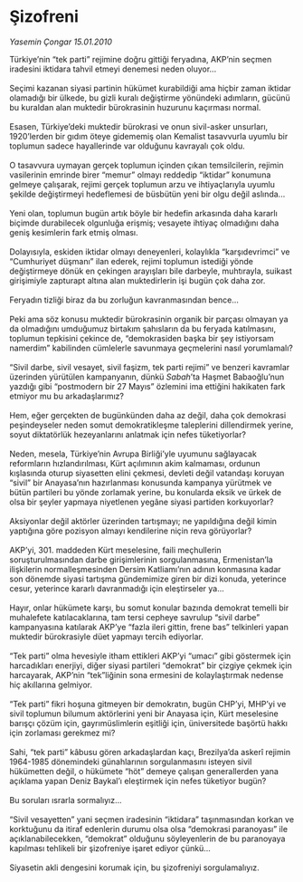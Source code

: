 # Şizofreni

*Yasemin Çongar 15.01.2010*

<div class="taraf_structure_2col_1zq">
<div class="margen_n">



 <p>Türkiye’nin “tek parti” rejimine doğru gittiği feryadına, AKP’nin seçmen iradesini iktidara tahvil etmeyi denemesi neden oluyor... <br/><br/>Seçimi kazanan siyasi partinin hükümet kurabildiği ama hiçbir zaman iktidar olamadığı bir ülkede, bu gizli kuralı değiştirme yönündeki adımların, gücünü bu kuraldan alan muktedir bürokrasinin huzurunu kaçırması normal. <br/><br/>Esasen, Türkiye’deki muktedir bürokrasi ve onun sivil-asker unsurları, 1920’lerden bir gıdım öteye gidememiş olan Kemalist tasavvurla uyumlu bir toplumun sadece hayallerinde var olduğunu kavrayalı çok oldu. <br/><br/>O tasavvura uymayan gerçek toplumun içinden çıkan temsilcilerin, rejimin vasilerinin emrinde birer “memur” olmayı reddedip “iktidar” konumuna gelmeye çalışarak, rejimi gerçek toplumun arzu ve ihtiyaçlarıyla uyumlu şekilde değiştirmeyi hedeflemesi de büsbütün yeni bir olgu değil aslında... <br/><br/>Yeni olan, toplumun bugün artık böyle bir hedefin arkasında daha kararlı biçimde durabilecek olgunluğa erişmiş; vesayete ihtiyaç olmadığını daha geniş kesimlerin fark etmiş olması. <br/><br/>Dolayısıyla, eskiden iktidar olmayı deneyenleri, kolaylıkla “karşıdevrimci” ve “Cumhuriyet düşmanı” ilan ederek, rejimi toplumun istediği yönde değiştirmeye dönük en çekingen arayışları bile darbeyle, muhtırayla, suikast girişimiyle zapturapt altına alan muktedirlerin işi bugün çok daha zor. <br/><br/>Feryadın tizliği biraz da bu zorluğun kavranmasından bence... <br/><br/>Peki ama söz konusu muktedir bürokrasinin organik bir parçası olmayan ya da olmadığını umduğumuz birtakım şahısların da bu feryada katılmasını, toplumun tepkisini çekince de, “demokrasiden başka bir şey istiyorsam namerdim” kabilinden cümlelerle savunmaya geçmelerini nasıl yorumlamalı? <br/><br/>“Sivil darbe, sivil vesayet, sivil faşizm, tek parti rejimi” ve benzeri kavramlar üzerinden yürütülen kampanyanın, dünkü <i>Sabah</i>’ta Haşmet Babaoğlu’nun yazdığı gibi “postmodern bir 27 Mayıs” özlemini ima ettiğini hakikaten fark etmiyor mu bu arkadaşlarımız? <br/><br/>Hem, eğer gerçekten de bugünkünden daha az değil, daha çok demokrasi peşindeyseler neden somut demokratikleşme taleplerini dillendirmek yerine, soyut diktatörlük hezeyanlarını anlatmak için nefes tüketiyorlar? <br/><br/>Neden, mesela, Türkiye’nin Avrupa Birliği’yle uyumunu sağlayacak reformların hızlandırılması, Kürt açılımının akim kalmaması, ordunun kışlasında oturup siyasetten elini çekmesi, devleti değil vatandaşı koruyan “sivil” bir Anayasa’nın hazırlanması konusunda kampanya yürütmek ve bütün partileri bu yönde zorlamak yerine, bu konularda eksik ve ürkek de olsa bir şeyler yapmaya niyetlenen yegâne siyasi partiden korkuyorlar? <br/><br/>Aksiyonlar değil aktörler üzerinden tartışmayı; ne yapıldığına değil kimin yaptığına göre pozisyon almayı kendilerine niçin reva görüyorlar? <br/><br/>AKP’yi, 301. maddeden Kürt meselesine, faili meçhullerin soruşturulmasından darbe girişimlerinin sorgulanmasına, Ermenistan’la ilişkilerin normalleşmesinden Dersim Katliamı’nın adının konmasına kadar son dönemde siyasi tartışma gündemimize giren bir dizi konuda, yeterince cesur, yeterince kararlı davranmadığı için eleştirseler ya... <br/><br/>Hayır, onlar hükümete karşı, bu somut konular bazında demokrat temelli bir muhalefete katılacaklarına, tam tersi cepheye savrulup “sivil darbe” kampanyasına katılarak AKP’ye “fazla ileri gittin, frene bas” telkinleri yapan muktedir bürokrasiyle düet yapmayı tercih ediyorlar. <br/><br/>“Tek parti” olma hevesiyle itham ettikleri AKP’yi “umacı” gibi göstermek için harcadıkları enerjiyi, diğer siyasi partileri “demokrat” bir çizgiye çekmek için harcayarak, AKP’nin “tek”liğinin sona ermesini de kolaylaştırmak nedense hiç akıllarına gelmiyor. <br/><br/>“Tek parti” fikri hoşuna gitmeyen bir demokratın, bugün CHP’yi, MHP’yi ve sivil toplumun bilumum aktörlerini yeni bir Anayasa için, Kürt meselesine barışçı çözüm için, gayrımüslimlerin eşitliği için, üniversitede başörtü hakkı için zorlaması gerekmez mi? <br/><br/>Sahi, “tek parti” kâbusu gören arkadaşlardan kaçı, Brezilya’da askerî rejimin 1964-1985 dönemindeki günahlarının sorgulanmasını isteyen sivil hükümetten değil, o hükümete “höt” demeye çalışan generallerden yana açıklama yapan Deniz Baykal’ı eleştirmek için nefes tüketiyor bugün? <br/><br/>Bu soruları ısrarla sormalıyız... <br/><br/>“Sivil vesayetten” yani seçmen iradesinin “iktidara” taşınmasından korkan ve korktuğunu da itiraf edenlerin durumu olsa olsa “demokrasi paranoyası” ile açıklanabilecekken, “demokrat” olduğunu söyleyenlerin de bu paranoyaya kapılması tehlikeli bir şizofreniye işaret ediyor çünkü... <br/><br/>Siyasetin akli dengesini korumak için, bu şizofreniyi sorgulamalıyız.</p>
<br/>
<br/>
<br/>



<br/>


<div id="taraf_not">
</div>

</div>


</div>

